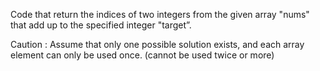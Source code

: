 Code that return the indices of two integers from the given array "nums" that add up to the specified integer "target”.

Caution : Assume that only one possible solution exists, and each array element can only be used once. (cannot be used twice or more)
